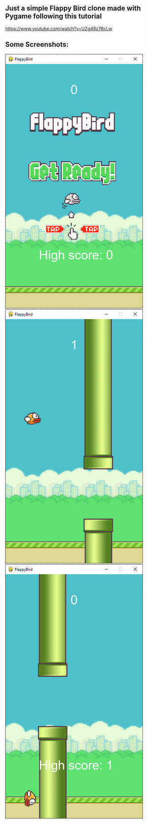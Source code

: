 ## Just a simple Flappy Bird clone made with Pygame following this tutorial
https://www.youtube.com/watch?v=UZg49z76cLw

## Some Screenshots:
![Starting screen](https://github.com/PatrykCieszynski/Pygame_FlappyBird/blob/master/1.png)
![Game](https://github.com/PatrykCieszynski/Pygame_FlappyBird/blob/master/2.png)
![Game Over](https://github.com/PatrykCieszynski/Pygame_FlappyBird/blob/master/3.png)
